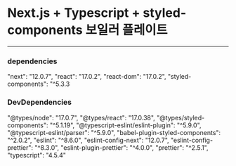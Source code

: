 # Next.js + Typescript + styled-components 보일러 플레이트

---

### dependencies

"next": "12.0.7", 
"react": "17.0.2", 
"react-dom": "17.0.2", 
"styled-components": "^5.3.3 

### DevDependencies

"@types/node": "17.0.7", 
"@types/react": "17.0.38", 
"@types/styled-components": "^5.1.19", 
"@typescript-eslint/eslint-plugin": "^5.9.0", 
"@typescript-eslint/parser": "^5.9.0", 
"babel-plugin-styled-components": "^2.0.2", 
"eslint": "^8.6.0", 
"eslint-config-next": "12.0.7", 
"eslint-config-prettier": "^8.3.0", 
"eslint-plugin-prettier": "^4.0.0", 
"prettier": "^2.5.1", 
"typescript": "4.5.4" 
